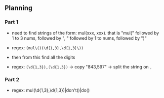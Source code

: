 ## Planning

### Part 1

- need to find strings of the form: mul(xxx, xxx). that is "mul(" followed by 1 to 3 nums, followed by ", " followed by 1 to nums, followed by ")"

- regex: `(mul\()(\d{1,3},\d{1,3}\))`

- then from this find all the digits
- regex: `(\d{1,3}),(\d{1,3})` -> copy "843,597" -> split the string on `,`

### Part 2

- regex: mul\(\d{1,3},\d{1,3}\)|don\'t\(\)|do\(\)